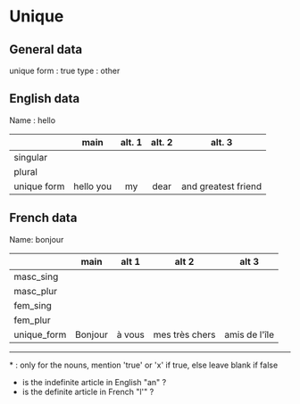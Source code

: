 # Unique

## General data

unique form : true
type : other

## English data

Name : hello

|             |   main    | alt. 1 | alt. 2 |       alt. 3        |
| :---------- | :-------: | :----: | :----: | :-----------------: |
| singular    |           |        |        |                     |
| plural      |           |        |        |                     |
| unique form | hello you |   my   |  dear  | and greatest friend |

## French data

Name: bonjour

|             |  main   | alt 1  |     alt 2      |     alt 3     |
| :---------- | :-----: | :----: | :------------: | :-----------: |
| masc_sing   |         |        |                |               |
| masc_plur   |         |        |                |               |
| fem_sing    |         |        |                |               |
| fem_plur    |         |        |                |               |
| unique_form | Bonjour | à vous | mes très chers | amis de l'île |

---

\* : only for the nouns, mention 'true' or 'x' if true, else leave blank if false

- is the indefinite article in English "an" ?
- is the definite article in French "l'" ?
